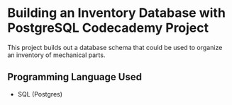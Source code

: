 # Building an Inventory Database with PostgreSQL Codecademy Project

This project builds out a database schema that could be used to organize an inventory of mechanical parts.

## Programming Language Used

- SQL (Postgres)
